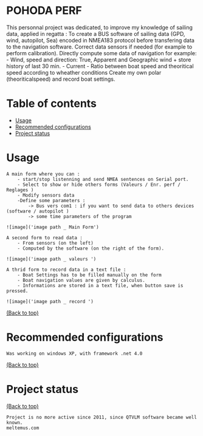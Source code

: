 # POHODA PERF
This personnal project was dedicated, to improve my knowledge of sailing data, applied in regatta : 
	To create a BUS software of sailing data (GPD, wind, autopilot, Sea) encoded in NMEA183 protocol before transfering data to the navigation software.
	Correct data sensors if needed (for example to perform calibration).
	Directly compute some data of navigation for example: 
		- Wind, speed and direction: True, Apparent and Geographic wind + store history of last 30 min.
		- Current
		- Ratio between boat speed and theoritical speed according to wheather conditions
	Create my own polar (theoriticalspeed) and record boat settings.


# Table of contents

- [Usage](#usage)
- [Recommended configurations](#recommended-configurations)
- [Project status](#Project-status)


# Usage

	A main form where you can :
		- start/stop listenning and send NMEA sentences on Serial port.
		- Select to show or hide others forms (Valeurs / Enr. perf / Reglages )
		- Modify sensors data
		-Define some parameters :
			-> Bus vers com1 : if you want to send data to others devices (software / autopilot )
			-> some time parameters of the program
			
	![image]('image path _ Main Form')
			
	A second form to read data :
		- From sensors (on the left)
		- Computed by the software (on the right of the form).
	
	![image]('image path _ valeurs ')
	
	A thrid form to record data in a text file :
		- Boat Settings has to be filled manually on the form
		- Boat navigation values are given by calculus.
		- Informations are stored in a text file, when button save is pressed.
	
	![image]('image path _ record ')

	
	
[(Back to top)](#table-of-contents)


# Recommended configurations

	Was working on windows XP, with framework .net 4.0

[(Back to top)](#table-of-contents)


# Project status

[(Back to top)](#table-of-contents)

    Project is no more active since 2011, since QTVLM software became well known.
    meltemus.com

